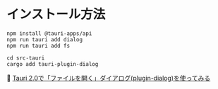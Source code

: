 # インストール方法

```shell
npm install @tauri-apps/api
npm run tauri add dialog
npm run tauri add fs

cd src-tauri
cargo add tauri-plugin-dialog
```

📖 [Tauri 2.0で「ファイルを開く」ダイアログ(plugin-dialog)を使ってみる](https://zenn.dev/playree/articles/5e2f1386dde48f)  

